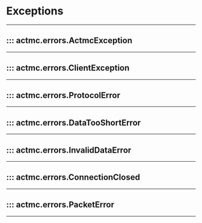 # Exceptions
___

## ::: actmc.errors.ActmcException
---
## ::: actmc.errors.ClientException
---
## ::: actmc.errors.ProtocolError
---
## ::: actmc.errors.DataTooShortError
---
## ::: actmc.errors.InvalidDataError
---
## ::: actmc.errors.ConnectionClosed
---
## ::: actmc.errors.PacketError
---



